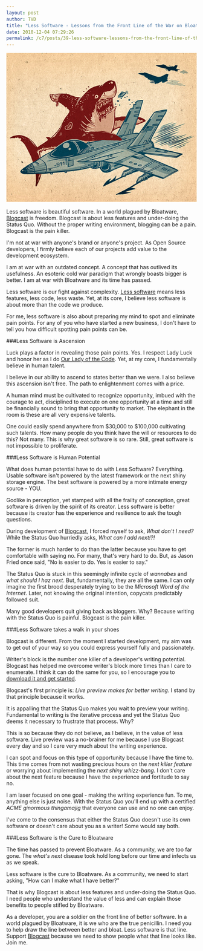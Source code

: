 ```yaml
---
layout: post
author: TVD
title: "Less Software - Lessons from the Front Line of the War on Bloatware"
date: 2010-12-04 07:29:26
permalink: /c7/posts/39-less-software-lessons-from-the-front-line-of-the-war-on-bloatware
---
```


<img src="/c7/static/shark.jpg" alt="Open Source Rails 3 Blogging app - Blogcast" title="Open Source Rails 3 Blogging app - Blogcast" width="520"/>

Less software is beautiful software. In a world plagued by Bloatware, [Blogcast][1] is freedom. Blogcast is about less features and under-doing the Status Quo. Without the proper writing environment, blogging can be a pain. Blogcast is the pain killer.

I'm not at war with anyone's brand or anyone's project. As Open Source developers, I firmly believe each of our projects add value to the development ecosystem. 

I am at war with an outdated concept. A concept that has outlived its usefulness. An esoteric cold war paradigm that wrongly boasts bigger is better. I am at war with Bloatware and its time has passed. 
 
Less software is our fight against complexity. [Less software][2] means less features, less code, less waste. Yet, at its core, I believe less software is about more than the code we produce. 

For me, less software is also about preparing my mind to spot and eliminate pain points. For any of you who have started a new business, I don't have to tell you how difficult spotting pain points can be.

###Less Software is Ascension

Luck plays a factor in revealing those pain points. Yes. I respect Lady Luck and honor her as I do [Our Lady of the Code][3]. Yet, at my core, I fundamentally believe in human talent.

I believe in our ability to ascend to states better than we were. I also believe this ascension isn't free. The path to enlightenment comes with a price.

A human mind must be cultivated to recognize opportunity, imbued with the courage to act, disciplined to execute on one opportunity at a time and still be financially sound to bring that opportunity to market. The elephant in the room is these are all very expensive talents.

One could easily spend anywhere from $30,000 to $100,000 cultivating such talents. How many people do you think have the will or resources to do this? Not many. This is why great software is so rare. Still, great software is not impossible to proliferate.

###Less Software is Human Potential

What does human potential have to do with Less Software? Everything. Usable software isn't powered by the latest framework or the next shiny storage engine. The best software is powered by a more intimate energy source - YOU.

Godlike in perception, yet stamped with all the frailty of conception, great software is driven by the spirit of its creator. Less software is better because its creator has the experience and resilience to ask the tough questions.

During development of [Blogcast][4], I forced myself to ask, *What don't I need?* While the Status Quo hurriedly asks, *What can I add next!?!*

The former is much harder to do than the latter because you have to get comfortable with saying no. For many, that's very hard to do. But, as Jason Fried once said, "No is easier to do. Yes is easier to say."

The Status Quo is stuck in this seemingly infinite cycle of *wannabes* and *what should I haz next*. But, fundamentally, they are all the same. I can only imagine the first brood desperately trying to be the *Microsoft Word of the Internet*. Later, not knowing the original intention, copycats predictably followed suit.

Many good developers quit giving back as bloggers. Why? Because writing with the Status Quo is painful. Blogcast is the pain killer.

###Less Software takes a walk in your shoes

Blogcast is different. From the moment I started development, my aim was to get out of your way so you could express yourself fully and passionately. 

Writer's block is the number one killer of a developer's writing potential. Blogcast has helped me overcome writer's block more times than I care to enumerate. I think it can do the same for you, so I encourage you to [download it and get started][5].

Blogcast's first principle is: *Live preview makes for better writing.* I stand by that principle because it works. 

It is appalling that the Status Quo makes you wait to preview your writing. Fundamental to writing is the iterative process and yet the Status Quo deems it necessary to frustrate that process. Why?

This is so because they do not believe, as I believe, in the value of less software. Live preview was a no-brainer for me because I use Blogcast every day and so I care very much about the writing experience.

I can spot and focus on this type of opportunity because I have the time to. This time comes from not wasting precious hours on the *next killer feature* or worrying about implementing the *next shiny whizz-bang*. I don't care about the next feature because I have the experience and fortitude to say no.

I am laser focused on one goal - making the writing experience fun. To me, anything else is just noise. With the Status Quo you'll end up with a certified *ACME ginormous thingamajig* that everyone can use and no one can enjoy.

I've come to the consensus that either the Status Quo doesn't use its own software or doesn't care about you as a writer! Some would say both.

###Less Software is the Cure to Bloatware

The time has passed to prevent Bloatware. As a community, we are too far gone. The *what's next* disease took hold long before our time and infects us as we speak.

Less software is the cure to Bloatware. As a community, we need to start asking, "How can I make what I have better?"

That is why Blogcast is about less features and under-doing the Status Quo. I need people who understand the value of less and can explain those benefits to people stifled by Bloatware.

As a developer, you are a soldier on the front line of better software. In a world plagued by Bloatware, it is we who are the true penicillin. I need you to help draw the line between better and bloat. Less software is that line. Support [Blogcast][6] because we need to show people what that line looks like. Join me.


  [1]: http://techoctave.com/blogcast
  [2]: http://gettingreal.37signals.com/ch10_Less_Software.php
  [3]: http://techoctave.com/c7/posts/1-hello-world
  [4]: http://techoctave.com/blogcast
  [5]: http://techoctave.com/blogcast
  [6]: http://techoctave.com/blogcast
